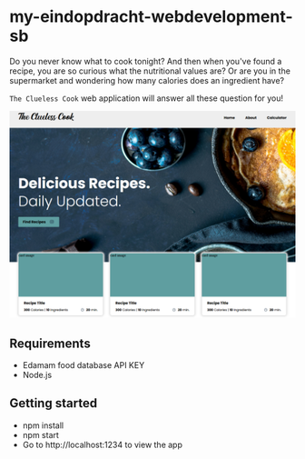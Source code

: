 # my-eindopdracht-webdevelopment-sb

Do you never know what to cook tonight? And then when you've found a recipe, you are so curious what the nutritional values ​​are? Or are you in the supermarket and wondering how many calories does an ingredient have?

`The Clueless Cook` web application will answer all these question for you! 

![screenshot](screenshot.png "The Clueless Cook")

## Requirements
* Edamam food database API KEY
* Node.js

## Getting started
* npm install
* npm start
* Go to http://localhost:1234 to view the app
